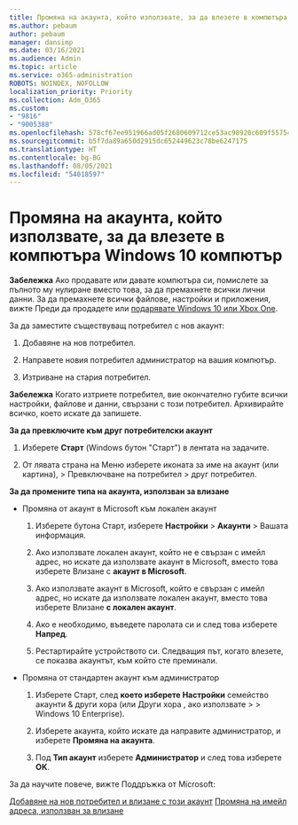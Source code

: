 ```yaml
---
title: Промяна на акаунта, който използвате, за да влезете в компютъра Windows 10 компютър
ms.author: pebaum
author: pebaum
manager: dansimp
ms.date: 03/16/2021
ms.audience: Admin
ms.topic: article
ms.service: o365-administration
ROBOTS: NOINDEX, NOFOLLOW
localization_priority: Priority
ms.collection: Adm_O365
ms.custom:
- "9816"
- "9005388"
ms.openlocfilehash: 578cf67ee951966ad05f2680609712ce53ac98920c609f557542c2164fd7aa36
ms.sourcegitcommit: b5f7da89a650d2915dc652449623c78be6247175
ms.translationtype: HT
ms.contentlocale: bg-BG
ms.lasthandoff: 08/05/2021
ms.locfileid: "54018597"
---
```

# <a name="change-the-account-you-use-to-sign-in-to-your-windows-10-pc"></a>Промяна на акаунта, който използвате, за да влезете в компютъра Windows 10 компютър

**Забележка** Ако продавате или давате компютъра си, помислете за пълното му нулиране вместо това, за да премахнете всички лични данни. За да премахнете всички файлове, настройки и приложения, вижте Преди да продадете или [подарявате Windows 10 или Xbox One](https://support.microsoft.com/help/10547/microsoft-account-selling-gifting-windows-10-device-xbox-one).

За да заместите съществуващ потребител с нов акаунт:

1. Добавяне на нов потребител.

1. Направете новия потребител администратор на вашия компютър.

1. Изтриване на стария потребител.

**Забележка** Когато изтриете потребител, вие окончателно губите всички настройки, файлове и данни, свързани с този потребител. Архивирайте всичко, което искате да запишете.

**За да превключите към друг потребителски акаунт**

1. Изберете **Старт** (Windows бутон "Старт") в лентата на задачите. 

1. От лявата страна на Меню изберете иконата за име на акаунт (или картина), > Превключване на потребител > друг потребител.

**За да промените типа на акаунта, използван за влизане**

- Промяна от акаунт в Microsoft към локален акаунт

    1. Изберете бутона Старт, изберете **Настройки**  >  **Акаунти** > Вашата информация.

    1. Ако използвате локален акаунт, който не е свързан с имейл адрес, но искате да използвате акаунт в Microsoft, вместо това изберете Влизане с **акаунт в Microsoft**.

    1. Ако използвате акаунт в Microsoft, който е свързан с имейл адрес, но искате да използвате локален акаунт, вместо това изберете Влизане **с локален акаунт**.

    1. Ако е необходимо, въведете паролата си и след това изберете **Напред**.

    1. Рестартирайте устройството си. Следващия път, когато влезете, се показва акаунтът, към който сте преминали.

- Промяна от стандартен акаунт към администратор

    1. Изберете Старт, след **което изберете Настройки** семейство акаунти & други хора (или Други хора , ако използвате  >    >   Windows 10 Enterprise). 

    1. Изберете акаунта, който искате да направите администратор, и изберете **Промяна на акаунта**.

    1. Под **Тип акаунт** изберете **Администратор** и след това изберете **OK**.

За да научите повече, вижте Поддръжка от Microsoft:

[Добавяне на нов потребител и влизане с този акаунт](https://support.microsoft.com/windows/add-or-remove-accounts-on-your-pc-104dc19f-6430-4b49-6a2b-e4dbd1dcdf32) 
 [Промяна на имейл адреса, използван за влизане](https://support.microsoft.com/account-billing/change-the-email-address-or-phone-number-for-your-microsoft-account-761a662d-8032-88f4-03f3-c9ba8ba0e00b)
